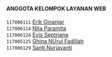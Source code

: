 #### ANGGOTA KELOMPOK LAYANAN WEB
`117006111`  	[Erik Ginanjar](https://www.facebook.com/vikerss.erick1)	     
`117006114`  	[Nita Paramita](www.facebook.com/nita.paramita.5)	      
`117006124`  	[Evis Septriana](https://www.facebook.com/eppbrowschat)	      
`117005125`  	[Ghina NUrul Fadillah](https://www.facebook.com/AghinNfadhiel)  
`117006129`  	[Santi Nurjayanti](https://www.facebook.com/santi.noor.jayanti.7)
